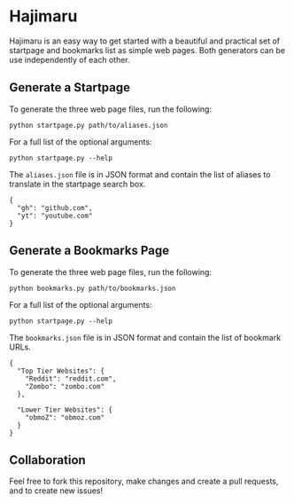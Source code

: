# Hajimaru

Hajimaru is an easy way to get started with a beautiful and practical set of startpage and bookmarks list as simple web pages.  Both generators can be use independently of each other.

Generate a Startpage
--------------------

To generate the three web page files, run the following:

    python startpage.py path/to/aliases.json

For a full list of the optional arguments:

    python startpage.py --help

The `aliases.json` file is in JSON format and contain the list of aliases to translate in the startpage search box.

    {
      "gh": "github.com",
      "yt": "youtube.com"
    }

Generate a Bookmarks Page
-------------------------

To generate the three web page files, run the following:

    python bookmarks.py path/to/bookmarks.json

For a full list of the optional arguments:

    python startpage.py --help

The `bookmarks.json` file is in JSON format and contain the list of bookmark URLs.

    {
      "Top Tier Websites": {
        "Reddit": "reddit.com",
        "Zombo": "zombo.com"
      },

      "Lower Tier Websites": {
        "obmoZ": "obmoz.com"
      }
    }

Collaboration
-------------

Feel free to fork this repository, make changes and create a pull requests, and to create new issues!
